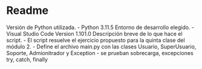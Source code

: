 # Readme

Versión de Python utilizada.
    - Python 3.11.5
Entorno de desarrollo elegido.
    - Visual Studio Code Version 1.101.0
Descripción breve de lo que hace el script.
    - El script resuelve el ejercicio propuesto para la quinta clase del módulo 2.
    - Define el archivo main.py con las clases Usuario, SuperUsuario, Soporte, Admionitrador y Exception
    - se prueban sobrecarga, excepciones try, catch, finally
